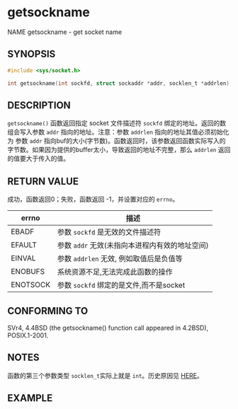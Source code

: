 # getsockname

NAME
       getsockname - get socket name

## SYNOPSIS

```c
#include <sys/socket.h>

int getsockname(int sockfd, struct sockaddr *addr, socklen_t *addrlen);
```

## DESCRIPTION

`getsockname()` 函数返回指定 socket 文件描述符 `sockfd` 绑定的地址。返回的数组会写入参数 `addr` 指向的地址。注意：参数 `addrlen` 指向的地址其值必须初始化为 参数 `addr` 指向buf的大小(字节数)。函数返回时，该参数返回函数实际写入的字节数。如果因为提供的buffer太小，导致返回的地址不完整，那么 `addrlen` 返回的值要大于传入的值。



## RETURN VALUE

成功，函数返回0；失败，函数返回 -1，并设置对应的 `errno`。

| errno    | 描述                           |
| -------- | ---------------------------- |
| EBADF    | 参数 `sockfd` 是无效的文件描述符        |
| EFAULT   | 参数 `addr` 无效(未指向本进程内有效的地址空间) |
| EINVAL   | 参数 `addrlen` 无效, 例如取值后是负值等   |
| ENOBUFS  | 系统资源不足,无法完成此函数的操作            |
| ENOTSOCK | 参数 `sockfd` 绑定的是文件,而不是socket |



## CONFORMING TO

 SVr4, 4.4BSD (the getsockname() function call appeared in 4.2BSD), POSIX.1-2001.



## NOTES

函数的第三个参数类型 `socklen_t`实际上就是 `int`。历史原因见 [HERE](https://baike.baidu.com/item/socklen_t/9602948?fr=aladdin)。



## EXAMPLE


